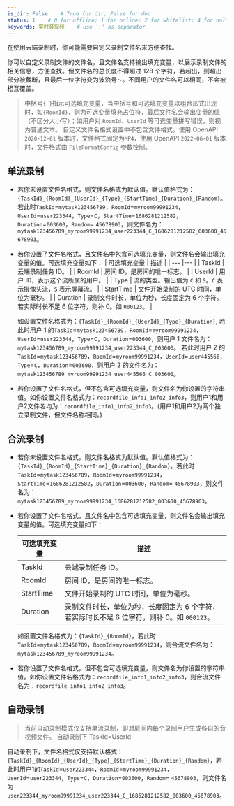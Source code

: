 ```yaml
---
is_dir: False    # True for dir; False for doc
status: 1    # 0 for offline; 1 for online; 2 for whitelist; 4 for online but hidden in TOC
keywords: 实时音视频    # use ',' as separator
---
```


在使用云端录制时，你可能需要自定义录制文件名来方便查找。

你可以自定义录制文件的文件名，且文件名支持输出填充变量，以展示录制文件的相关信息，方便查找。但文件名的总长度不得超过 128 个字符，若超出，则超出部分被截断，且最后一位字符变为波浪号`～`。不同用户的文件名可以相同，不会被相互覆盖。

> 中括号`{ }`指示可选填充变量，当中括号和可选填充变量以组合形式出现时，如`{RoomId}`，则为可选变量填充占位符，最后文件名会输出变量的值（不区分大小写）；如用户对 `RoomId`、`UserId` 等可选变量拼写错误，则视为普通文本。
> 自定义文件名格式设置中不包含文件格式。使用 OpenAPI `2020-12-01` 版本时，文件格式固定为`MP4`，使用 OpenAPI `2022-06-01` 版本时，文件格式由 `FileFormatConfig` 参数控制。
## 单流录制

* 若你未设置文件名格式，则文件名格式为默认值。默认值格式为：`{TaskId}_{RoomId}_{UserId}_{Type}_{StartTime}_{Duration}_{Random}`。
若此时`TaskId`=`mytask123456789`，`RoomId`=`myroom99991234`，`UserId`=`user223344`，`Type`=`C`，`StartTime`=`1686281212582`，`Duration`=`003600`，`Random`= `45678903`，则文件名为：`mytask123456789_myroom99991234_user223344_C_1686281212582_003600_45678903`。  

* 若你设置了文件名格式，且文件名中包含可选填充变量，则文件名会输出填充变量的值。可选填充变量如下：
	| 可选填充变量 | 描述 |
	| --- |--- |
	|   TaskId | 云端录制任务 ID。 |
	|   RoomId | 房间 ID，是房间的唯一标志。 |
	|   UserId | 用户 ID，表示这个流所属的用户。 |
	|   Type | 流的类型。输出值为 `C` 和 `S`。`C` 表示摄像头流，`S` 表示屏幕流。 |
	|   StartTime | 文件开始录制的 UTC 时间，单位为毫秒。 |
	|   Duration | 录制文件时长，单位为秒，长度固定为 6 个字符。若实际时长不足 6 位字符，则补 0。如 `000123`。 | 

	如设置文件名格式为：`{TaskId}_{RoomId}_{UserId}_{Type}_{Duration}`,
		若此时用户 1 的`TaskId`=`mytask123456789`，`RoomId`=`myroom99991234`，`UserId`=`user223344`，`Type`=`C`，`Duration`=`003600`，则用户 1 文件名为：`mytask123456789_myroom99991234_user223344_C_003600`。
		若此时用户 2 的 `TaskId`=`mytask123456789`，`RoomId`=`myroom99991234`，`UserId`=`user445566`，`Type`=`C`，`Duration`=`003600`，则用户 2 的文件名为：`mytask123456789_myroom99991234_user445566_C_003600`。

* 	若你设置了文件名格式，但不包含可选填充变量，则文件名为你设置的字符串值。如你设置文件名格式为：`recordfile_info1_info2_info3`，则用户1和用户2文件名均为：`recordfile_info1_info2_info3`。(用户1和用户2为两个独立录制文件，但文件名称相同。)

   
## 合流录制

 * 若你未设置文件名格式，则文件名格式为默认值。默认值格式为：`{TaskId}_{RoomId}_{StartTime}_{Duration}_{Random}`。若此时`TaskId`=`mytask123456789`，`RoomId`=`myroom99991234`，`StartTime`=`1686281212582`，`Duration`=`003600`，`Random`= `45678903`，则文件名为：`mytask123456789_myroom99991234_1686281212582_003600_45678903`。
    
* 若你设置了文件名格式，且文件名中包含可选填充变量，则文件名会输出填充变量的值。可选填充变量如下：
    
	| 可选填充变量  | 描述 |
	| --- |--- |
	|   TaskId | 云端录制任务 ID。 |
	|   RoomId | 房间 ID，是房间的唯一标志。 |
	|   StartTime  | 文件开始录制的 UTC 时间，单位为毫秒。 |
	|   Duration | 录制文件时长，单位为秒，长度固定为 6 个字符，若实际时长不足 6 位字符，则补 0。如 `000123`。 |

	如设置文件名格式为：`{TaskId}_{RoomId}`，若此时`TaskId`=`mytask123456789`，`RoomId`=`myroom99991234`，则合流文件名为：`mytask123456789_myroom99991234`。

* 若你设置了文件名格式，但不包含可选填充变量，则文件名为你设置的字符串值。如你设置文件名格式为：`recordfile_info1_info2_info3`，则合流文件名为：`recordfile_info1_info2_info3`。



## 自动录制

> 当前自动录制模式仅支持单流录制，即对房间内每个录制用户生成各自的音视频文件。
> 自动录制下 TaskId=UserId

自动录制下，文件名格式仅支持默认格式：`{TaskId}_{RoomId}_{UserId}_{Type}_{StartTime}_{Duration}_{Random}`，若此时用户1的`TaskId`=`user223344`，`RoomId`=`myroom99991234`，`UserId`=`user223344`，`Type`=`C`，`Duration`=`003600`，`Random`= `45678903`，则文件名为`user223344_myroom99991234_user223344_C_1686281212582_003600_45678903`。
